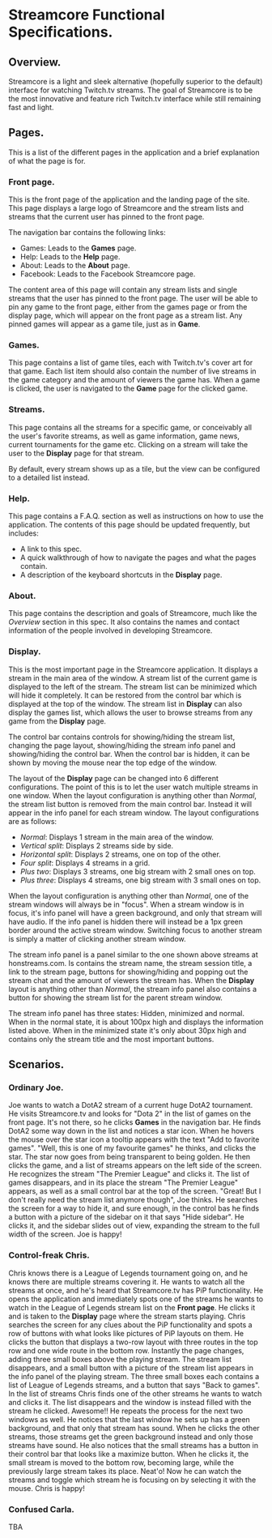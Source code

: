 # Streamcore Functional Specifications.

## Overview.

Streamcore is a light and sleek alternative (hopefully superior to the default)
interface for watching Twitch.tv streams. The goal of Streamcore is to be the
most innovative and feature rich Twitch.tv interface while still remaining fast
and light.

## Pages.

This is a list of the different pages in the application and a brief explanation
of what the page is for.

### Front page.

This is the front page of the application and the landing page of the site. This
page displays a large logo of Streamcore and the stream lists and streams that
the current user has pinned to the front page.

The navigation bar contains the following links:

  - Games: Leads to the **Games** page.
  - Help: Leads to the **Help** page.
  - About: Leads to the **About** page.
  - Facebook: Leads to the Facebook Streamcore page.

The content area of this page will contain any stream lists and single streams
that the user has pinned to the front page. The user will be able to pin any
game to the front page, either from the games page or from the display page,
which will appear on the front page as a stream list. Any pinned games will
appear as a game tile, just as in **Game**.

### Games.

This page contains a list of game tiles, each with Twitch.tv's cover art for that
game. Each list item should also contain the number of live streams in the game
category and the amount of viewers the game has. When a game is clicked, the
user is navigated to the **Game** page for the clicked game.

### Streams.

This page contains all the streams for a specific game, or conceivably all the
user's favorite streams, as well as game information, game news, current
tournaments for the game etc. Clicking on a stream will take the user to the
**Display** page for that stream.

By default, every stream shows up as a tile, but the view can be configured to a
detailed list instead.

### Help.

This page contains a F.A.Q. section as well as instructions on how to use the
application. The contents of this page should be updated frequently, but
includes:

  - A link to this spec.
  - A quick walkthrough of how to navigate the pages and what the pages contain.
  - A description of the keyboard shortcuts in the **Display** page.

### About.

This page contains the description and goals of Streamcore, much like the
*Overview* section in this spec. It also contains the names and contact
information of the people involved in developing Streamcore.  

### Display.

This is the most important page in the Streamcore application. It displays a
stream in the main area of the window. A stream list of the current game is
displayed to the left of the stream. The stream list can be minimized which will
hide it completely. It can be restored from the control bar which is displayed
at the top of the window. The stream list in **Display** can also display the
games list, which allows the user to browse streams from any game from the
**Display** page.

The control bar contains controls for showing/hiding the stream list, changing
the page layout, showing/hiding the stream info panel and showing/hiding the
control bar. When the control bar is hidden, it can be shown by moving the mouse
near the top edge of the window.

The layout of the **Display** page can be changed into 6 different
configurations. The point of this is to let the user watch multiple streams in
one window. When the layout configuration is anything other than *Normal*, the
stream list button is removed from the main control bar. Instead it will appear
in the info panel for each stream window. The layout configurations are as
follows:

  - *Normal*: Displays 1 stream in the main area of the window.
  - *Vertical split*: Displays 2 streams side by side.
  - *Horizontal split*: Displays 2 streams, one on top of the other.
  - *Four split*: Displays 4 streams in a grid.
  - *Plus two*: Displays 3 streams, one big stream with 2 small ones on top.
  - *Plus three*: Displays 4 streams, one big stream with 3 small ones on top.

When the layout configuration is anything other than *Normal*, one of the
stream windows will always be in "focus". When a stream window is in focus, it's
info panel will have a green background, and only that stream will have audio.
If the info panel is hidden there will instead be a 1px green border around the
active stream window. Switching focus to another stream is simply a matter of
clicking another stream window.

The stream info panel is a panel similar to the one shown above streams at
honstreams.com. Is contains the stream name, the stream session title, a link to
the stream page, buttons for showing/hiding and popping out the stream chat and
the amount of viewers the stream has. When the **Display** layout is anything
other than *Normal*, the stream info panel also contains a button for showing
the stream list for the parent stream window.

The stream info panel has three states: Hidden, minimized and normal. When in
the normal state, it is about 100px high and displays the information listed
above. When in the minimized state it's only about 30px high and contains only
the stream title and the most important buttons.

## Scenarios.

### Ordinary Joe.

Joe wants to watch a DotA2 stream of a current huge DotA2 tournament. He visits
Streamcore.tv and looks for "Dota 2" in the list of games on the front page.
It's not there, so he clicks **Games** in the navigation bar. He finds DotA2
some way down in the list and notices a star icon. When he hovers the mouse over
the star icon a tooltip appears with the text "Add to favorite games". "Well,
this is one of my favourite games" he thinks, and clicks the star. The star now
goes from being transparent to being golden. He then clicks the game, and a list
of streams appears on the left side of the screen. He recognizes the stream "The
Premier League" and clicks it. The list of games disappears, and in its place
the stream "The Premier League" appears, as well as a small control bar at the
top of the screen. "Great! But I don't really need the stream list anymore
though", Joe thinks. He searches the screen for a way to hide it, and sure
enough, in the control bas he finds a button with a picture of the sidebar on it
that says "Hide sidebar". He clicks it, and the sidebar slides out of view,
expanding the stream to the full width of the screen. Joe is happy!

### Control-freak Chris.

Chris knows there is a League of Legends tournament going on, and he knows there
are multiple streams covering it. He wants to watch all the streams at once, and
he's heard that Streamcore.tv has PiP functionality. He opens the application
and immediately spots one of the streams he wants to watch in the League of
Legends stream list on the **Front page**. He clicks it and is taken to the
**Display** page where the stream starts playing. Chris searches the screen for
any clues about the PiP functionality and spots a row of buttons with what looks
like pictures of PiP layouts on them. He clicks the button that displays a
two-row layout with three routes in the top row and one wide route in the bottom
row. Instantly the page changes, adding three small boxes above the playing
stream. The stream list disappears, and a small button with a picture of the
stream list appears in the info panel of the playing stream. The three small
boxes each contains a list of League of Legends streams, and a button that says
"Back to games". In the list of streams Chris finds one of the other streams he
wants to watch and clicks it. The list disappears and the window is instead
filled with the stream he clicked. Awesome!! He repeats the process for the next
two windows as well. He notices that the last window he sets up has a green
background, and that only that stream has sound. When he clicks the other
streams, those streams get the green background instead and only those streams
have sound. He also notices that the small streams has a button in their control
bar that looks like a maximize button. When he clicks it, the small stream is
moved to the bottom row, becoming large, while the previously large stream takes
its place. Neat'o! Now he can watch the streams and toggle which stream he is
focusing on by selecting it with the mouse. Chris is happy!  

### Confused Carla.

TBA

